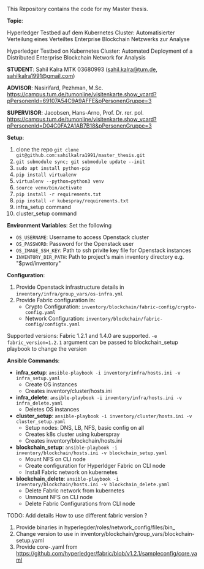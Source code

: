 This Repository contains the code for my Master thesis.

**Topic**: 

Hyperledger Testbed auf dem Kubernetes Cluster: Automatisierter Verteilung eines Verteiltes Enterprise Blockchain
Netzwerks zur Analyse

Hyperledger Testbed on Kubernetes Cluster: Automated Deployment of a Distributed Enterprise Blockchain Network for Analysis

**STUDENT**: Sahil Kalra MTK 03680993 (sahil.kalra@tum.de, sahilkalra1991@gmail.com)

**ADVISOR**: Nasirifard, Pezhman, M.Sc. https://campus.tum.de/tumonline/visitenkarte.show_vcard?pPersonenId=69107A54C9A9AFFE&pPersonenGruppe=3

**SUPERVISOR**: Jacobsen, Hans-Arno, Prof. Dr. rer. pol. https://campus.tum.de/tumonline/visitenkarte.show_vcard?pPersonenId=D04C0FA2A1AB7B18&pPersonenGruppe=3


**Setup**:
1. clone the repo `git clone git@github.com:sahilkalra1991/master_thesis.git`
2. `git submodule sync; git submodule update --init`
2. `sudo apt install python-pip`
2. `pip install virtualenv`
2. `virtualenv --python=python3 venv`
3. `source venv/bin/activate`
4. `pip install -r requirements.txt`
5. `pip install -r kubespray/requirements.txt`
6. infra_setup command
7. cluster_setup command


**Environment Variables**: Set the following
* `OS_USERNAME`: Username to access Openstack cluster
* `OS_PASSWORD`: Password for the Openstack user 
* `OS_IMAGE_SSH_KEY`: Path to ssh privite key file for Openstack instances
* `INVENTORY_DIR_PATH`: Path to project's main inventory directory e.g. "$pwd/inventory"


**Configuration**:
1. Provide Openstack infrastructure details in `inventory/infra/group_vars/os-infra.yml`
2. Provide Fabric configuration in:
    * Crypto Configuration: `inventory/blockchain/fabric-config/crypto-config.yaml`
    * Network Configuration: `inventory/blockchain/fabric-config/configtx.yaml`


Supported versions: Fabric 1.2.1 and 1.4.0 are supported. `-e fabric_version=1.2.1` argument can be passed to 
blockchain_setup playbook to change the version


**Ansible Commands**:
  * **infra_setup**: `ansible-playbook -i inventory/infra/hosts.ini -v infra_setup.yaml`
    * Create OS instances
    * Creates inventory/cluster/hosts.ini
  * **infra_delete**: `ansible-playbook -i inventory/infra/hosts.ini -v infra_delete.yaml`
    * Deletes OS instances
  * **cluster_setup**: `ansible-playbook -i inventory/cluster/hosts.ini -v cluster_setup.yaml `
    * Setup nodes: DNS, LB, NFS, basic config on all
    * Creates k8s cluster using kuberspray
    * Creates inventory/blockchain/hosts.ini
  * **blockchain_setup**: `ansible-playbook -i inventory/blockchain/hosts.ini -v blockchain_setup.yaml `
    * Mount NFS on CLI node
    * Create configuration for Hyperldger Fabric on CLI node
    * Install Fabric network on kubernetes
  * **blockchain_delete**: `ansible-playbook -i inventory/blockchain/hosts.ini -v blockchain_delete.yaml `
    * Delete Fabric network from kubernetes
    * Unmount NFS on CLI node
    * Delete Fabric Configurations from CLI node

TODO: Add details How to use different fabric version ?
1. Provide binaries in hyperlegder/roles/network_config/files/bin_<version>
2. Change version to use in inventory/blockchain/group_vars/blockchain-setup.yaml
3. Provide core-<version>.yaml from https://github.com/hyperledger/fabric/blob/v1.2.1/sampleconfig/core.yaml
